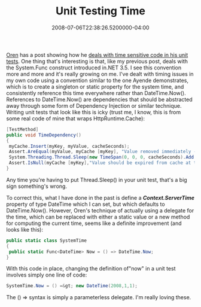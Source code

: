 ﻿---
title: Unit Testing Time
date: "2008-07-06T22:38:26.5200000-04:00"
description: Oren has a post showing how he deals with time sensitive code in his unit tests. One thing that's interesting is that, like my previous post, deals with the System.Func<T> construct introduced in.NET 3.5.
featuredImage: img/unit-testing-time-featured.png
---

[Oren](http://ayende.com/) has a post showing how he [deals with time sensitive code in his unit tests](http://ayende.com/Blog/archive/2008/07/07/Dealing-with-time-in-tests.aspx). One thing that's interesting is that, like my previous post, deals with the System.Func<T> construct introduced in.NET 3.5. I see this convention more and more and it's really growing on me. I've dealt with timing issues in my own code using a convention similar to the one Ayende demonstrates, which is to create a singleton or static property for the system time, and consistently reference this time everywhere rather than DateTime.Now(). References to DateTime.Now() are dependencies that should be abstracted away through some form of Dependency Injection or similar technique. Writing unit tests that look like this is icky (trust me, I know, this is from some real code of mine that wraps HttpRuntime.Cache):

```csharp
[TestMethod]
public void TimeDependency()
{
 myCache.Insert(myKey, myValue, cacheSeconds);
 Assert.AreEqual(myValue, myCache [myKey], "Value removed immediately - should still be there.");
 System.Threading.Thread.Sleep(new TimeSpan(0, 0, 0, cacheSeconds).Add(TimeSpan.FromMilliseconds(500)));
 Assert.IsNull(myCache [myKey],"Value should be expired from cache at this point.");
}
```

Any time you're having to put Thread.Sleep() in your unit test, that's a big sign something's wrong.

To correct this, what I have done in the past is define a ***Context.ServerTime*** property of type DateTime which I can set, but which defaults to DateTime.Now(). However, Oren's technique of actually using a delegate for the time, which can be replaced with either a static value or a new method for computing the current time, seems like a definite improvement (and looks like this):

```csharp
public static class SystemTime
{
 public static Func<DateTime> Now = () => DateTime.Now;
}
```

With this code in place, changing the definition of"now" in a unit test involves simply one line of code:

```csharp
SystemTime.Now = () =&gt; new DateTime(2008,1,1);
```

The () => syntax is simply a parameterless delegate. I'm really loving these.

